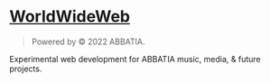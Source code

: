 # [WorldWideWeb](http://worldwideweb.live)

> Powered by © 2022 ABBATIA.

Experimental web development for ABBATIA music, media, & future projects.
